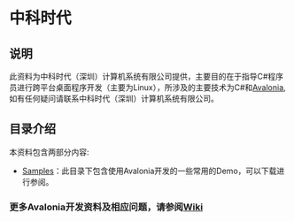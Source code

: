 # 中科时代

## 说明
此资料为中科时代（深圳）计算机系统有限公司提供，主要目的在于指导C#程序员进行跨平台桌面程序开发（主要为Linux），所涉及的主要技术为C#和[Avalonia](https://www.avaloniaui.net/),如有任何疑问请联系中科时代（深圳）计算机系统有限公司。

## 目录介绍
本资料包含两部分内容:   
  * [Samples](http://gitlab.sinsegye.com.cn/lilaifu/avalonia-samples/-/tree/main/Samples)：此目录下包含使用Avalonia开发的一些常用的Demo，可以下载进行参阅。  


### 更多Avalonia开发资料及相应问题，请参阅[Wiki](http://gitlab.sinsegye.com.cn/lilaifu/avalonia-samples/-/wikis/home)